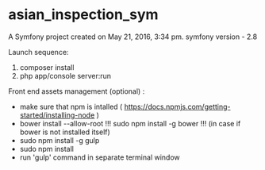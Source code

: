 asian_inspection_sym
====================

A Symfony project created on May 21, 2016, 3:34 pm.
symfony version - 2.8

Launch sequence:
1) composer install
2) php app/console server:run

Front end assets management (optional) :
- make sure that npm is intalled ( https://docs.npmjs.com/getting-started/installing-node )
- bower install --allow-root
!!! sudo npm install -g bower !!! (in case if bower is not installed itself)
- sudo npm install -g gulp
- sudo npm install
- run 'gulp' command in separate terminal window
